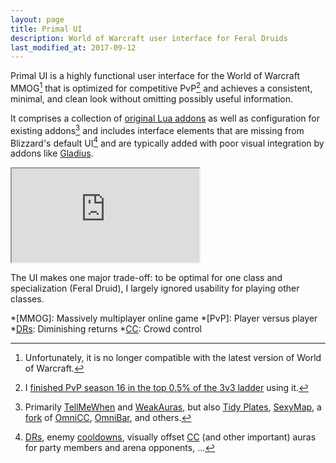 ```yaml
---
layout: page
title: Primal UI
description: World of Warcraft user interface for Feral Druids
last_modified_at: 2017-09-12
---
```


<!-- TODO: special favicon? -->

Primal UI is a highly functional<!--, yet clean and minimal--> user interface for the
World of Warcraft MMOG[^unmaintained] that is optimized for competitive PvP[^gladiator]
and achieves a consistent, minimal, and clean look without omitting <!-- hiding -->
possibly useful information.
<!-- while showing all possibly useful information. -->
<!-- trading off functionality. -->

It comprises a collection of [original Lua addons](https://github.com/Primal-UI) as well
as configuration for existing addons[^addons] and includes interface elements that are
missing from Blizzard's default UI[^missing] and are typically added with poor visual
integration by addons like [Gladius][].

<div class="youtube-wrapper">
    <iframe class="youtube-vid" src="https://www.youtube.com/embed/qVEXJF1SYD4?rel=0"
    allowfullscreen></iframe>
</div>

The UI makes one major trade-off: to be optimal for one class and specialization (Feral
Druid), I largely ignored usability for playing other classes.

[^unmaintained]: Unfortunately, it is no longer compatible with the latest version of
    World of Warcraft.

[^addons]:
    Primarily [TellMeWhen](https://wow.curseforge.com/projects/tellmewhen) and
    [WeakAuras](https://github.com/WeakAuras/WeakAuras2), but also [Tidy
    Plates](https://wow.curseforge.com/projects/tidy-plates),
    [SexyMap](https://wow.curseforge.com/projects/sexymap), a
    [fork](https://github.com/meribold/OmniCC) of
    [OmniCC](https://github.com/tullamods/OmniCC),
    [OmniBar](https://mods.curse.com/addons/wow/omnibar), and others.

[^gladiator]: I [finished PvP season 16 in the top 0.5% of the 3v3 ladder][gladiator]
    using it.

[^missing]: [DRs][], enemy [cooldowns][cooldown], visually offset [CC][] (and other
    important) auras for party members and arena opponents, ...

<!-- [MMOG]: https://en.wikipedia.org/wiki/Massively_multiplayer_online_game -->
[Gladius]: https://mods.curse.com/addons/wow/gladius
[gladiator]: https://worldofwarcraft.com/en-gb/character/outland/mornien/achievements/feats-of-strength/player-vs-player
<!-- [DR]: https://wow.gamepedia.com/Diminishing_returns -->
[DRs]: http://skill-capped.com/guides/shared_drs.php
[cooldown]: https://wow.gamepedia.com/Cooldown
[CC]: https://wow.gamepedia.com/Crowd_control

*[MMOG]: Massively multiplayer online game
*[PvP]: Player versus player
*[DRs]: Diminishing returns
*[CC]: Crowd control

<!-- vim: set tw=90 sts=-1 sw=4 et spell: -->
